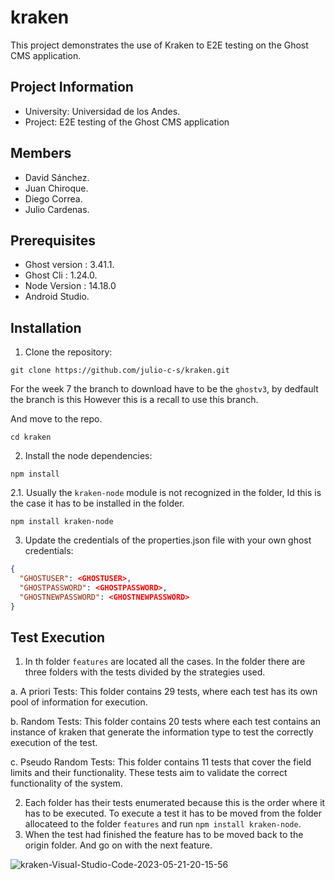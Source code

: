 # kraken

This project demonstrates the use of Kraken to E2E testing on the Ghost CMS application.

## Project Information
- University: Universidad de los Andes.
- Project: E2E testing of the Ghost CMS application

## Members

- David Sánchez.
- Juan Chiroque.
- Diego Correa.
- Julio Cardenas.

## Prerequisites

- Ghost version :  3.41.1.
- Ghost Cli : 1.24.0.
- Node Version : 14.18.0
- Android Studio.

## Installation

1. Clone the repository:

`git clone https://github.com/julio-c-s/kraken.git`

For the week 7 the branch to download have to be the  `ghostv3`, by dedfault the branch is this However this is a recall to use this branch.

And move to the repo.

`cd kraken`

2. Install the node dependencies:

`npm install`

2.1. Usually the `kraken-node` module is not recognized in the folder, Id this is the case it has to be installed in the folder.

`npm install kraken-node`

3. Update the credentials of the properties.json file with your own ghost credentials:

```json
{
  "GHOSTUSER": <GHOSTUSER>,
  "GHOSTPASSWORD": <GHOSTPASSWORD>,
  "GHOSTNEWPASSWORD": <GHOSTNEWPASSWORD>
}
```

## Test Execution

1. In th folder `features` are located all the cases. In the folder there are three folders with the tests divided by the strategies used.

  a. A priori Tests: This folder contains 29 tests, where each test has its own pool of information for execution.
  
  b. Random Tests: This folder contains 20 tests where each test contains an instance of kraken that generate the information type to test the correctly execution of the test.
  
  c. Pseudo Random Tests: This folder contains 11 tests that cover the field limits and their functionality. These tests aim to validate the correct functionality of the system.
  
2. Each folder has their tests enumerated because this is the order where it has to be executed. To execute a test it has to be moved from the folder allocateed to the folder `features` and run
 `npm install kraken-node`.
3. When the test had finished the feature has to be moved back to the origin folder. And go on with the next feature.

![kraken-Visual-Studio-Code-2023-05-21-20-15-56](https://github.com/julio-c-s/kraken/assets/124327900/0a737816-7423-41dc-9c71-8a9f693b245f)
